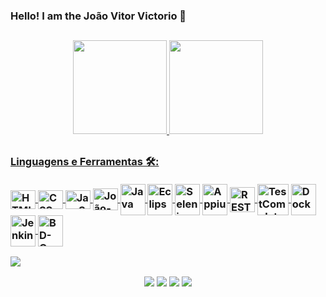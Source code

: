 ### Hello! I am the João Vitor Victorio 👋
<!--- 👨🏻‍💻 Follow the development of **[my portfólio.](https://joaovitorvictorio.github.io/Portfolio/)** -->

##
<div align="center">
  <a href="https://github.com/JoaoVitorVictorio">
  <img height="150em" src="https://github-readme-stats.vercel.app/api?username=JoaoVitorVictorio&show_icons=true&theme=dark&include_all_commits=true&count_private=true"/>
  <img height="150em" src="https://github-readme-stats.vercel.app/api/top-langs/?username=JoaoVitorVictorio&layout=compact&langs_count=7&theme=dark&include_all_commits=true&count_private=true"/>
</div>

##
  <h3>Linguagens e Ferramentas 🛠️:
  <div style="display: inline_block" /*align="center"*/><br>
  <a href="https://www.w3.org/html/" target="_blank"><img align="center" alt="HTML" height="30" width="40" src="https://icongr.am/devicon/html5-original.svg?size=128&color=currentColor">
  <a href="https://www.w3schools.com/css/" target="_blank"><img align="center" alt="CSS" height="30" width="40" src="https://icongr.am/devicon/css3-original.svg?size=128&color=currentColor">
  <a href="https://developer.mozilla.org/en-US/docs/Web/JavaScript" target="_blank"><img align="center" alt="JavaScript" height="30" width="40" src="https://icongr.am/devicon/javascript-original.svg?size=128&color=currentColor">
  <a href="https://www.python.org" target="_blank"><img align="center" alt="João-Python" height="35" width="40" src="https://www.svgrepo.com/show/354238/python.svg"/>
  <a href="https://www.java.com/pt-BR/" target="_blank"><img align="center" alt="Java" height="50" width="40" src="https://www.svgrepo.com/show/184143/java.svg"/>
  <a href="https://www.eclipse.org/" target="_blank"><img align="center" alt="Eclipse" height="50" width="40" src="https://www.svgrepo.com/show/353685/eclipse-icon.svg"/>
  <a href="https://www.selenium.dev/pt-br/" target="_blank"><img align="center" alt="Selenium" height="50" width="40" src="https://www.svgrepo.com/show/354321/selenium.svg"/>
  <a href="https://appium.io/docs/en/latest/" target="_blank"><img align="center" alt="Appium" height="50" width="40" src="https://www.svgrepo.com/show/353413/appium.svg"/>
  <a href="https://rest-assured.io/" target="_blank"><img align="center" alt="REST Assured" height="40" width="40" src="https://cdn-images-1.medium.com/max/480/1*dbeTcEaIPgyZZ6aaC519RQ.png"/>
  <a href="https://support.smartbear.com/testcomplete/docs/" target="_blank"><img align="center" alt="TestComplete" height="50" width="50" src="https://img.informer.com/icons/png/128/7453/7453526.png"/>
  <a href="https://www.docker.com/" target="_blank"><img align="center" alt="Docker" height="50" width="40" src="https://icongr.am/devicon/docker-original-wordmark.svg?size=128&color=currentColor"/>
  <a href="https://www.jenkins.io/doc/" target="_blank"><img align="center" alt="Jenkins" height="50" width="40" src="https://www.vectorlogo.zone/logos/jenkins/jenkins-icon.svg"/>
  <a href="https://docs.oracle.com/en/database/oracle/oracle-database/" target="_blank"><img align="center" alt="BD-Oracle" height="50" width="40" src="https://www.svgrepo.com/show/354152/oracle.svg"/>  
  
  
</div>

<img src="https://user-images.githubusercontent.com/73097560/115834477-dbab4500-a447-11eb-908a-139a6edaec5c.gif"></a>
  <div align="center">
  <a href = "mailto:joaovitorvictorio@gmail.com"><img src="https://img.shields.io/badge/Gmail-D14836?style=for-the-badge&logo=gmail&logoColor=white" target="_blank"></a>
  <a href="https://instagram.com/joaovitorvictorio" target="_blank"><img src="https://img.shields.io/badge/-Instagram-%23E4405F?style=for-the-badge&logo=instagram&logoColor=white" target="_blank"></a>
  <a href="https://www.linkedin.com/in/jo%C3%A3o-vitor-victorio-0648a116b/" target="_blank"><img src="https://img.shields.io/badge/-LinkedIn-%230077B5?style=for-the-badge&logo=linkedin&logoColor=white" target="_blank"></a>
  <a href="https://wa.me/5543996719910" target="_blank"><img src="https://img.shields.io/badge/WhatsApp-25D366?style=for-the-badge&logo=whatsapp&logoColor=white" target="_blank"></a>
</div>
